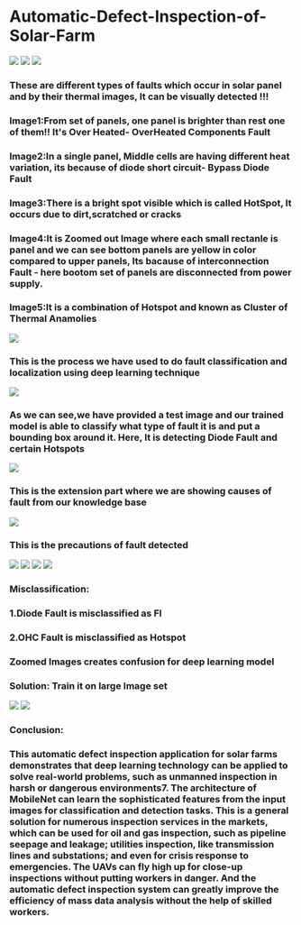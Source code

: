 # Automatic-Defect-Inspection-of-Solar-Farm  

<img src="./Dataset/ref/images1.PNG">  
<img src="./Dataset/ref/images2.PNG">  
<img src="./Dataset/ref/images3.PNG">  

### These are different types of faults which occur in solar panel and by their thermal images, It can be visually detected !!! 
### Image1:From set of panels, one panel is brighter than rest one of them!! It's Over Heated- OverHeated Components Fault  
### Image2:In a single panel, Middle cells are having different heat variation, its because of diode short circuit- Bypass Diode Fault  
### Image3:There is a bright spot visible which is called HotSpot, It occurs due to dirt,scratched or cracks  
### Image4:It is Zoomed out Image where each small rectanle is panel and we can see bottom panels are yellow in color compared to upper panels, Its bacause of interconnection Fault - here bootom set of panels are disconnected from power supply.  
### Image5:It is a combination of Hotspot and known as Cluster of Thermal Anamolies  

<img src="./Dataset/ref/images4.PNG">     

### This is the process we have used to do fault classification and localization using deep learning technique 

<img src="./Dataset/ref/images5.PNG"> 

### As we can see,we have provided a test image and our trained model is able to classify what type of fault it is and put a bounding box around it. Here, It is detecting Diode Fault and certain Hotspots  

<img src="./Dataset/ref/images6.PNG">

### This is the extension part where we are showing causes of fault from our knowledge base  

<img src="./Dataset/ref/images7.PNG"> 

### This is the precautions of fault detected  

<img src="./Dataset/ref/images8.PNG">  
<img src="./Dataset/ref/images9.PNG">   
<img src="./Dataset/ref/images10.PNG">  
<img src="./Dataset/ref/images11.PNG">   

### Misclassification:<br />       
### 1.Diode Fault is misclassified as FI<br />             
### 2.OHC Fault is misclassified as Hotspot<br />      
### Zoomed Images creates confusion for deep learning model<br />    
### Solution: Train it on large Image set<br />      

<img src="./Dataset/ref/images13.PNG">   
<img src="./Dataset/ref/images14.PNG">  
 
 ### Conclusion:  
  
### This automatic defect inspection application for solar farms demonstrates that deep learning technology can be applied to solve real-world problems, such as unmanned inspection in harsh or dangerous environments7. The architecture of MobileNet can learn the sophisticated features from the input images for classification and detection tasks. This is a general solution for numerous inspection services in the markets, which can be used for oil and gas inspection, such as pipeline seepage and leakage; utilities inspection, like transmission lines and substations; and even for crisis response to emergencies. The UAVs can fly high up for close-up inspections without putting workers in danger. And the automatic defect inspection system can greatly improve the efficiency of mass data analysis without the help of skilled workers.  

